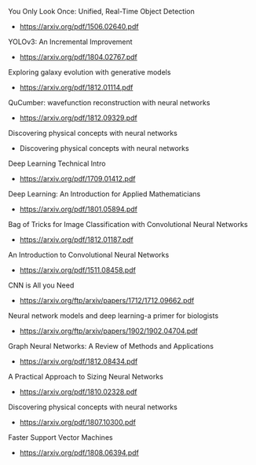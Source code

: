 You Only Look Once:
Unified, Real-Time Object Detection

* https://arxiv.org/pdf/1506.02640.pdf

YOLOv3: An Incremental Improvement

* https://arxiv.org/pdf/1804.02767.pdf

Exploring galaxy evolution with generative models

* https://arxiv.org/pdf/1812.01114.pdf

QuCumber: wavefunction reconstruction with neural
networks

* https://arxiv.org/pdf/1812.09329.pdf

Discovering physical concepts
with neural networks

* Discovering physical concepts with neural networks


Deep Learning Technical Intro 

* https://arxiv.org/pdf/1709.01412.pdf

Deep Learning: An Introduction for Applied
Mathematicians

* https://arxiv.org/pdf/1801.05894.pdf

Bag of Tricks for Image Classification with Convolutional Neural Networks

* https://arxiv.org/pdf/1812.01187.pdf

An Introduction to Convolutional Neural Networks

* https://arxiv.org/pdf/1511.08458.pdf

CNN is All you Need 

* https://arxiv.org/ftp/arxiv/papers/1712/1712.09662.pdf

Neural network models and deep learning-a primer for biologists

* https://arxiv.org/ftp/arxiv/papers/1902/1902.04704.pdf

Graph Neural Networks: A Review of Methods and Applications

* https://arxiv.org/pdf/1812.08434.pdf

A Practical Approach to Sizing Neural Networks

* https://arxiv.org/pdf/1810.02328.pdf

Discovering physical concepts with neural networks

* https://arxiv.org/pdf/1807.10300.pdf

Faster Support Vector Machines

* https://arxiv.org/pdf/1808.06394.pdf
